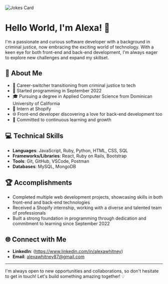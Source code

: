<!-- Markdown -->

![Jokes Card](https://readme-jokes.vercel.app/api?bgColor=%23073b4c&textColor=%2306d6a0&aColor=%2306d6a0&borderColor=%2306d6a0)

# Hello World, I'm Alexa! 👋

I'm a passionate and curious software developer with a background in criminal justice, now embracing the exciting world of technology. With a keen eye for both front-end and back-end development, I'm always eager to explore new challenges and expand my skillset.

## 🌟 About Me

- 🚀 Career-switcher transitioning from criminal justice to tech
- 📅 Started programming in September 2022
- 🎓 Pursuing a degree in Applied Computer Science from Dominican University of California
- 💼 Intern at Shopify
- 🌐 Front-end developer discovering a love for back-end development too
- 🎯 Committed to continuous learning and growth

## 💻 Technical Skills

- **Languages**: JavaScript, Ruby, Python, HTML, CSS, SQL
- **Frameworks/Libraries**: React, Ruby on Rails, Bootstrap
- **Tools**: Git, GitHub, VSCode, Postman
- **Databases**: MySQL, MongoDB

## 🏆 Accomplishments

- Completed multiple web development projects, showcasing skills in both front-end and back-end technologies
- Received a Shopify internship, working with a diverse and talented team of professionals
- Built a strong foundation in programming through dedication and commitment to learning since September 2022

## 🌐 Connect with Me

- **LinkedIn**: (https://www.linkedin.com/in/alexawhitney)
- **Email**: alexawhitney87@gmail.com

---

I'm always open to new opportunities and collaborations, so don't hesitate to get in touch! Let's build something amazing together! 💡
